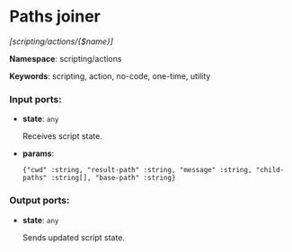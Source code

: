 # Paths joiner

_[scripting/actions/{$name}]_

__Namespace__: scripting/actions

__Keywords__: scripting, action, no-code, one-time, utility

### Input ports:

* __state__: ` any `

    Receives script state.


* __params__: 
    ```
    {"cwd" :string, "result-path" :string, "message" :string, "child-paths" :string[], "base-path" :string}
    ```

### Output ports:

* __state__: ` any `

    Sends updated script state.

